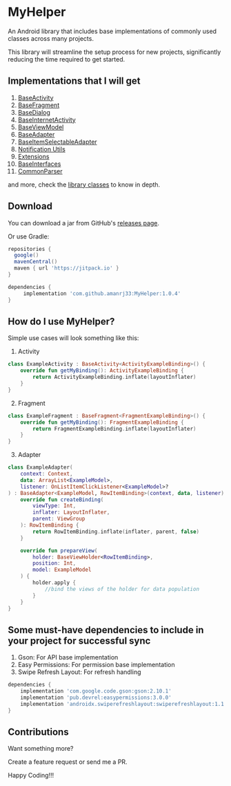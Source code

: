 MyHelper
=====

An Android library that includes base implementations of commonly used classes across many projects.

This library will streamline the setup process for new projects, significantly reducing the time required to get started.

Implementations that I will get
-------------------------------

1. [BaseActivity][1]
2. [BaseFragment][2]
3. [BaseDialog][3]
4. [BaseInternetActivity][4]
5. [BaseViewModel][5]
6. [BaseAdapter][6]
7. [BaseItemSelectableAdapter][7]
8. [Notification Utils][8]
9. [Extensions][9]
10. [BaseInterfaces][10]
11. [CommonParser][11]

and more, check the [library classes][12] to know in depth.

Download
--------

You can download a jar from GitHub's [releases page][13].

Or use Gradle:

```gradle
repositories {
  google()
  mavenCentral()
  maven { url 'https://jitpack.io' }
}

dependencies {
	 implementation 'com.github.amanrj33:MyHelper:1.0.4'
}
```

How do I use MyHelper?
----------------------

Simple use cases will look something like this:

1. Activity
   
  ```kotlin
  class ExampleActivity : BaseActivity<ActivityExampleBinding>() {
      override fun getMyBinding(): ActivityExampleBinding {
          return ActivityExampleBinding.inflate(layoutInflater)
      }
  }
  ```

2. Fragment
   
  ```kotlin
  class ExampleFragment : BaseFragment<FragmentExampleBinding>() {
      override fun getMyBinding(): FragmentExampleBinding {
          return FragmentExampleBinding.inflate(layoutInflater)
      }
  }
  ```

3. Adapter

  ```kotlin
  class ExampleAdapter(
      context: Context,
      data: ArrayList<ExampleModel>, 
      listener: OnListItemClickListener<ExampleModel>?
  ) : BaseAdapter<ExampleModel, RowItemBinding>(context, data, listener) {
      override fun createBinding(
          viewType: Int,
          inflater: LayoutInflater,
          parent: ViewGroup
      ): RowItemBinding {
          return RowItemBinding.inflate(inflater, parent, false)
      }

      override fun prepareView(
          holder: BaseViewHolder<RowItemBinding>,
          position: Int,
          model: ExampleModel
      ) {
          holder.apply { 
              //bind the views of the holder for data population
          }
      }
  }
  ```

Some must-have dependencies to include in your project for successful sync
--------------------------------------------------------------------------

1. Gson: For API base implementation
2. Easy Permissions: For permission base implementation
3. Swipe Refresh Layout: For refresh handling
   
```gradle
dependencies {
    implementation 'com.google.code.gson:gson:2.10.1'
    implementation 'pub.devrel:easypermissions:3.0.0'
    implementation 'androidx.swiperefreshlayout:swiperefreshlayout:1.1.0'
}
```

Contributions
-------------

Want something more?

Create a feature request or send me a PR.

Happy Coding!!!

[1]: https://github.com/amanrj33/MyHelper/blob/release/my-helper/src/main/java/com/aman/androidlibrary/my_helper/view/controller/BaseActivity.kt
[2]: https://github.com/amanrj33/MyHelper/blob/release/my-helper/src/main/java/com/aman/androidlibrary/my_helper/view/controller/BaseFragment.kt
[3]: https://github.com/amanrj33/MyHelper/blob/release/my-helper/src/main/java/com/aman/androidlibrary/my_helper/view/controller/BaseDialog.kt
[4]: https://github.com/amanrj33/MyHelper/blob/release/my-helper/src/main/java/com/aman/androidlibrary/my_helper/view/network/BaseInternetActivity.kt
[5]: https://github.com/amanrj33/MyHelper/blob/release/my-helper/src/main/java/com/aman/androidlibrary/my_helper/view/BaseViewModel.kt
[6]: https://github.com/amanrj33/MyHelper/blob/release/my-helper/src/main/java/com/aman/androidlibrary/my_helper/view/adapters/recycler/BaseAdapter.kt
[7]: https://github.com/amanrj33/MyHelper/blob/release/my-helper/src/main/java/com/aman/androidlibrary/my_helper/view/adapters/recycler/BaseItemSelectableAdapter.kt
[8]: https://github.com/amanrj33/MyHelper/blob/release/my-helper/src/main/java/com/aman/androidlibrary/my_helper/utils/Notifications.kt
[9]: https://github.com/amanrj33/MyHelper/blob/release/my-helper/src/main/java/com/aman/androidlibrary/my_helper/support/extensions
[10]: https://github.com/amanrj33/MyHelper/blob/release/my-helper/src/main/java/com/aman/androidlibrary/my_helper/interfaces
[11]: https://github.com/amanrj33/MyHelper/blob/release/my-helper/src/main/java/com/aman/androidlibrary/my_helper/data/parsers/CommonParser.kt
[12]: https://github.com/amanrj33/MyHelper/blob/release/my-helper/src/main/java/com/aman/androidlibrary/my_helper
[13]: https://github.com/amanrj33/MyHelper/releases
